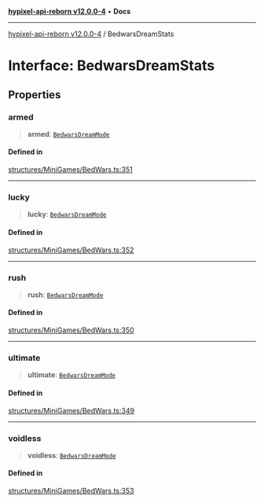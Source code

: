 [**hypixel-api-reborn v12.0.0-4**](../README.md) • **Docs**

***

[hypixel-api-reborn v12.0.0-4](../globals.md) / BedwarsDreamStats

# Interface: BedwarsDreamStats

## Properties

### armed

> **armed**: [`BedwarsDreamMode`](../classes/BedwarsDreamMode.md)

#### Defined in

[structures/MiniGames/BedWars.ts:351](https://github.com/Kathund/REBORN-docs-TEST/blob/1c14a4fa83649d1c26475bdd62d394bf5095b016/src/structures/MiniGames/BedWars.ts#L351)

***

### lucky

> **lucky**: [`BedwarsDreamMode`](../classes/BedwarsDreamMode.md)

#### Defined in

[structures/MiniGames/BedWars.ts:352](https://github.com/Kathund/REBORN-docs-TEST/blob/1c14a4fa83649d1c26475bdd62d394bf5095b016/src/structures/MiniGames/BedWars.ts#L352)

***

### rush

> **rush**: [`BedwarsDreamMode`](../classes/BedwarsDreamMode.md)

#### Defined in

[structures/MiniGames/BedWars.ts:350](https://github.com/Kathund/REBORN-docs-TEST/blob/1c14a4fa83649d1c26475bdd62d394bf5095b016/src/structures/MiniGames/BedWars.ts#L350)

***

### ultimate

> **ultimate**: [`BedwarsDreamMode`](../classes/BedwarsDreamMode.md)

#### Defined in

[structures/MiniGames/BedWars.ts:349](https://github.com/Kathund/REBORN-docs-TEST/blob/1c14a4fa83649d1c26475bdd62d394bf5095b016/src/structures/MiniGames/BedWars.ts#L349)

***

### voidless

> **voidless**: [`BedwarsDreamMode`](../classes/BedwarsDreamMode.md)

#### Defined in

[structures/MiniGames/BedWars.ts:353](https://github.com/Kathund/REBORN-docs-TEST/blob/1c14a4fa83649d1c26475bdd62d394bf5095b016/src/structures/MiniGames/BedWars.ts#L353)

